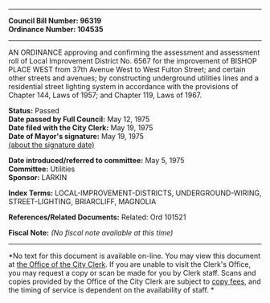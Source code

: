 * * * * *  
  
**Council Bill Number: [](#h0)[](#h2)96319**   
**Ordinance Number: 104535**  
  
* * * * *  
  
AN ORDINANCE approving and confirming the assessment and assessment roll of Local Improvement District No. 6567 for the improvement of BISHOP PLACE WEST from 37th Avenue West to West Fulton Street; and certain other streets and avenues; by constructing underground utilities lines and a residential street lighting system in accordance with the provisions of Chapter 144, Laws of 1957; and Chapter 119, Laws of 1967.  
  
**Status:** Passed   
**Date passed by Full Council:** May 12, 1975   
**Date filed with the City Clerk:** May 19, 1975   
**Date of Mayor's signature:** May 19, 1975   
[(about the signature date)](/~public/approvaldate.htm)   
  
  
**Date introduced/referred to committee:** May 5, 1975   
**Committee:** Utilities   
**Sponsor:** LARKIN   
  
**Index Terms:** LOCAL-IMPROVEMENT-DISTRICTS, UNDERGROUND-WIRING, STREET-LIGHTING, BRIARCLIFF, MAGNOLIA  
  
**References/Related Documents:** Related: Ord 101521  
  
**Fiscal Note:** *(No fiscal note available at this time)*  
  
* * * * *  
  
*No text for this document is available on-line. You may view this document at [the Office of the City Clerk](http://www.seattle.gov/leg/clerk/contactUs.htm). If you are unable to visit the Clerk's Office, you may request a copy or scan be made for you by Clerk staff. Scans and copies provided by the Office of the City Clerk are subject to [copy fees](http://clerk.seattle.gov/~public/clerkfees.htm), and the timing of service is dependent on the availability of staff. *  
  
  
